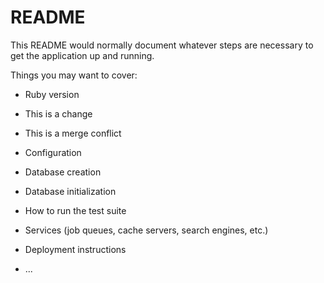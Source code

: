 # README

This README would normally document whatever steps are necessary to get the
application up and running.

Things you may want to cover:

* Ruby version

* This is a change 

* This is a merge conflict

* Configuration

* Database creation

* Database initialization

* How to run the test suite

* Services (job queues, cache servers, search engines, etc.)

* Deployment instructions

* ...
